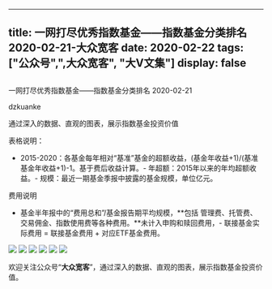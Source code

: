 
---
title:   一网打尽优秀指数基金——指数基金分类排名 2020-02-21-大众宽客
date: 2020-02-22
tags: ["公众号",",大众宽客", "大V文集"]
display: false
---


## 



一网打尽优秀指数基金——指数基金分类排名 2020-02-21




dzkuanke




通过深入的数据、直观的图表，展示指数基金投资价值




表格说明：
- 2015-2020：各基金每年相对“基准”基金的超额收益，(基金年收益+1)/(基准基金年收益+1)-1。基于费后收益计算。- 年超额：2015年以来的年均超额收益。- 规模：最近一期基金季报中披露的基金规模，单位亿元。


费用说明
- 基金半年报中的“费用总和”/基金报告期平均规模，**包括 管理费、托管费、交易佣金、指数使用费等各种费用。**未计入申购和赎回费用，- 联接基金实际费用 = 联接基金费用 + 对应ETF基金费用。


<img class="rich_pages js_insertlocalimg" data-ratio="1.4539325842696629" data-s="300,640" src="https://mmbiz.qpic.cn/mmbiz_png/PKw3FQPmhIhdNicBxIMoQnuVbiaDJOUwgNDpCnKwSJ9t28QyBjZgpVghufGqiaLK2cPMd7I8IgtLIAwnCB91EiapsA/640?wx_fmt=png" data-type="png" data-w="890" style="">

<img class="rich_pages js_insertlocalimg" data-ratio="0.871331828442438" data-s="300,640" src="https://mmbiz.qpic.cn/mmbiz_png/PKw3FQPmhIhdNicBxIMoQnuVbiaDJOUwgNwm2uxiclQ0icwSUg3ZNBmN7HhWeQQyo8VYiav5DOKVGXsL6WnCHtYLWSg/640?wx_fmt=png" data-type="png" data-w="886" style="">

<img class="rich_pages js_insertlocalimg" data-ratio="1.0632054176072234" data-s="300,640" src="https://mmbiz.qpic.cn/mmbiz_png/PKw3FQPmhIhdNicBxIMoQnuVbiaDJOUwgNZuDVcDC3C4elLRcyBHZQ0phcMFGqKZpqahdkWVBicb5SdJRGddOWhfw/640?wx_fmt=png" data-type="png" data-w="886" style="">

<img class="rich_pages js_insertlocalimg" data-ratio="1.309255079006772" data-s="300,640" src="https://mmbiz.qpic.cn/mmbiz_png/PKw3FQPmhIhdNicBxIMoQnuVbiaDJOUwgNK4CTR2Vp8FuMDXZVfoTqDxNBnoz9Rgu2laqDoFZajUkvjCqI80SUyA/640?wx_fmt=png" data-type="png" data-w="886" style="">

<img class="rich_pages js_insertlocalimg" data-ratio="1.2280701754385965" data-s="300,640" src="https://mmbiz.qpic.cn/mmbiz_png/PKw3FQPmhIhdNicBxIMoQnuVbiaDJOUwgN2rKA0Q3m5W4Tc73oyqgHOXtQ7OgsJIuKQIds1RAlT4MteCngeL4LMA/640?wx_fmt=png" data-type="png" data-w="912" style="">

<img class="rich_pages js_insertlocalimg" data-ratio="0.9599109131403119" data-s="300,640" src="https://mmbiz.qpic.cn/mmbiz_png/PKw3FQPmhIhdNicBxIMoQnuVbiaDJOUwgNNguDZYKtEiaHwzWcN6wwvfrxAibC9V4cOfCM5DGib3Aib8fbn2PUvMQq6g/640?wx_fmt=png" data-type="png" data-w="898" style="">



欢迎关注公众号“**大众宽客**”，通过深入的数据、直观的图表，展示指数基金投资价值。








